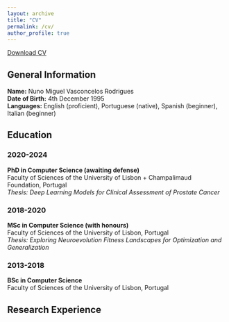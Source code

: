 ```yaml
---
layout: archive
title: "CV"
permalink: /cv/
author_profile: true
---
```


[<i class="fa fa-download"></i> Download CV](files/pdf/cv.pdf)

## General Information


**Name:** Nuno Miguel Vasconcelos Rodrigues  
**Date of Birth:** 4th December 1995  
**Languages:** English (proficient), Portuguese (native), Spanish (beginner), Italian (beginner)  


## Education


### 2020-2024 
**PhD in Computer Science (awaiting defense)**  
Faculty of Sciences of the University of Lisbon + Champalimaud Foundation, Portugal  
*Thesis: Deep Learning Models for Clinical Assessment of Prostate Cancer*  

### 2018-2020 
**MSc in Computer Science (with honours)**  
Faculty of Sciences of the University of Lisbon, Portugal  
*Thesis: Exploring Neuroevolution Fitness Landscapes for Optimization and Generalization*  

### 2013-2018 
**BSc in Computer Science**  
Faculty of Sciences of the University of Lisbon, Portugal  


## Research Experience
